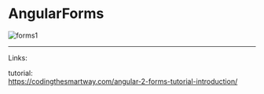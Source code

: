 # AngularForms

![forms1](https://user-images.githubusercontent.com/32627919/36653518-4f90238c-1a94-11e8-91c7-f311badeae36.PNG)

___

Links:

tutorial:  
https://codingthesmartway.com/angular-2-forms-tutorial-introduction/

